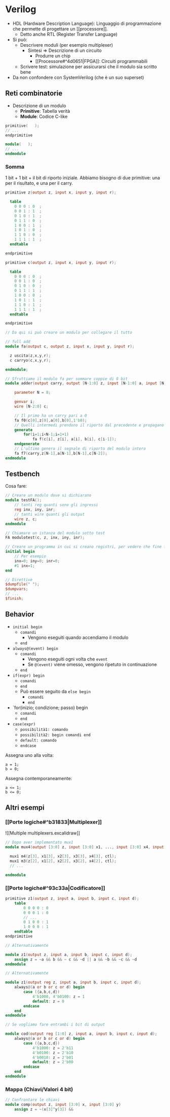 # Verilog

- HDL (Hardware Description Language): Linguaggio di programmazione che permette di progettare un [[processore]].
	- Detto anche RTL (Register Transfer Language)
- Si può:
	- Descrivere moduli (per esempio multiplexer)
		- Sintesi ⇒ Descrizione di un circuito
			- Produrre un chip
			- [[Processore#^4d0651|FPGA]]: Circuiti programmabili
	- Scrivere test: simulazione per assicurarsi che il modulo sia scritto bene
- Da non confondere con SystemVerilog (che è un suo superset)

## Reti combinatorie

- Descrizione di un modulo
	- **Primitive**: Tabella verità
	- **Module**: Codice C-like

```verilog
primitive(   );
// ...
endprimitive

module(   );
// ...
endmodule
```

### Somma

1 bit + 1 bit + il bit di riporto iniziale. Abbiamo bisogno di due primitive: una per il risultato, e una per il carry.

```verilog
primitive z(output z, input x, input y, input r);

  table
    0 0 0 : 0  ;
    0 0 1 : 1  ;
    0 1 0 : 1  ;
    0 1 1 : 0  ;
    1 0 0 : 1  ;
    1 0 1 : 0  ;
    1 1 0 : 0  ;
    1 1 1 : 1  ;
  endtable

endprimitive

primitive c(output z, input x, input y, input r);

  table
    0 0 0 : 0  ;
    0 0 1 : 0  ;
    0 1 0 : 0  ;
    0 1 1 : 1  ;
    1 0 0 : 0  ;
    1 0 1 : 1  ;
    1 1 0 : 1  ;
    1 1 1 : 1  ;
  endtable

endprimitive

// Da qui si può creare un modulo per collegare il tutto

// full add
module fa(output c, output z, input x, input y, input r);

  z uscita(z,x,y,r);
  c carryo(c,x,y,r);

endmodule;

// Sfruttiamo il modulo fa per sommare coppie di 8 bit
module adder(output carry, output [N-1:0] z, input [N-1:0] a, input [N-1:0] b);

    parameter N = 8;

    genvar i;
    wire [N-2:0] c;

    // Il primo ha un carry pari a 0
    fa f0(c[0],z[0],a[0],b[0],1'b0);
    // Quelli intermedi prendono il riporto dal precedente e propagano il riporto a quelli successivi
    generate
        for(i=1;i<N-1;i=1+1)
	        fa f(c[i], z[i], a[i], b[i], c[i-1]);
	endgenerate
    // L'ultimo genera il segnale di riporto del modulo intero
    fa f7(carry,z[N-1],a[N-1],b[N-1],c[N-2]);
endmodule
```

## Testbench

Cosa fare:

```verilog
// Creare un modulo dove si dichiarano
module testFA();
    // tanti reg quanti sono gli ingressi
    reg inx, iny, inr;
    // tanti wire quanti gli output
    wire z, c;
endmodule

// Chiamare un istanza del modulo sotto test
FA modulotest(c, z, inx, iny, inr);

// Creare un programma in cui si creano registri, per vedere che fine fanno i wire
initial begin
    // Per esempio
    inx=0; iny=0; inr=0;
    #1 inx=1;
end

// Direttive
$dumpfile(" ");
$dumpvars;
// ...
$finish;
```

## Behavior

- `initial begin`
	- `comandi`
		- Vengono eseguiti quando accendiamo il modulo
	- `end`
- `always@(event) begin`
	- `comandi`
		- Vengono eseguiti ogni volta che `event`
		- Se `@(event)` viene omesso, vengono ripetuto in continuazione
	- `end`
- `if(expr) begin`
	- `comandi`
	- `end`
	- Può essere seguito da `else begin`
		- `comandi`
		- `end`
- `for(inizio; condizione; passo) begin
	- `comandi`
	- `end`
- `case(expr)`
	- `possibilità1: comando`
	- `possibilità2: begin comandi end`
	- `default: comando`
	- `endcase`

Assegna uno alla volta:

```
a = 1;
b = 0;
```

Assegna contemporaneamente:

```
a <= 1;
b <= 0;
```

## Altri esempi

### [[Porte logiche#^b31833|Multiplexer]]

![[Multiple multiplexers.excalidraw]]

```verilog
// Dopo aver implementato mux1
module mux4(output [3:0] z, input [3:0] x1, ..., input [3:0] x4, input [1:0] ctl);

  mux1 m4(z[3], x1[3], x2[3], x3[3], x4[3], ctl);
  mux1 m3(z[2], x1[2], x2[2], x3[2], x4[2], ctl);
  // ...

endmodule

```

### [[Porte logiche#^93c33a|Codificatore]]

```verilog
primitive z1(output z, input a, input b, input c, input d);
    table
        0 0 0 0 : 0
        0 0 0 1 : 0
        // ...
        0 1 0 0 : 1
        1 0 0 0 : 1
    endtable
endprimitive

// Alternativamente 

module z1(output z, input a, input b, input c, input d);
    assign z = ~a && b && ~ c && ~d || a && ~b && ~c && ~d
endmodule

// Alternativamente

module z1(output reg z, input a, input b, input c, input d);
    always@(a or b or c or d) begin
        case ({a,b,c,d})
            4'b1000, 4'b0100: z = 1
            default: z = 0
        endcase
    end
endmodule

// Se vogliamo fare entrambi i bit di output

module cod(output reg [1:0] z, input a, input b, input c, input d);
    always@(a or b or c or d) begin
        case ({a,b,c,d})
            4'b1000: z = 2'b11
            4'b0100: z = 2'b10
            4'b0010: z = 2'b01
            default: z = 2'b00
        endcase
    end
endmodule
```

### Mappa (Chiavi/Valori 4 bit)

```verilog
// Confrontare le chiavi
module comp(output z, input [3:0] x, input [3:0] y)
    assign z = ~(x[3]^y[3]) && 
```